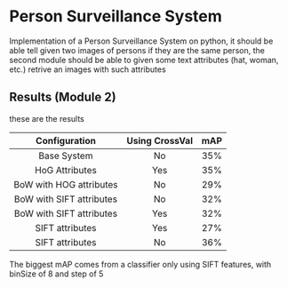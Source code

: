 # Person Surveillance System

Implementation of a Person Surveillance System on python, it should be able tell given two images of persons if they are the same person, the second module should be able to given some text attributes (hat, woman, etc.) retrive an images with such attributes

## Results (Module 2)

these are the results

| Configuration | Using CrossVal | mAP |
|:-------------:|:--------------:|:---:|
| Base System   | No | 35% |
| HoG Attributes | Yes | 35% |
| BoW with HOG attributes | No | 29% |
| BoW with SIFT attributes | No | 32% |
| BoW with SIFT attributes | Yes| 32% |
| SIFT attributes | Yes | 27% |
| SIFT attributes | No | 36% |

The biggest mAP comes from a classifier only using SIFT features, with binSize of 8 and step of 5
